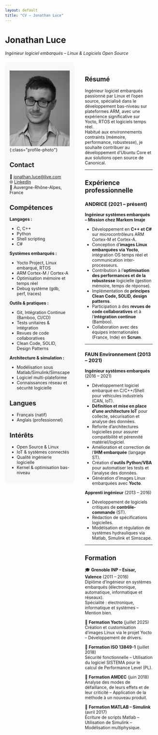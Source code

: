 ```yaml
---
layout: default
title: "CV – Jonathan Luce"
---
```


<style>
.cv-container {
  display: flex;
  gap: 20px;
  align-items: flex-start;
  margin-top: 20px;
}
.cv-left {
  flex: 1;
  padding: 15px;
  background-color: #f8f8f8;
  border-radius: 12px;
}
.cv-right {
  flex: 2;
  padding: 15px;
}
.profile-photo {
  border-radius: 50%;
  width: 120px;
  margin-bottom: 20px;
}
</style>

# Jonathan Luce
*Ingénieur logiciel embarqués – Linux & Logiciels Open Source*

<div class="cv-container">

<div class="cv-left">


![Photo](photo.jpg){:class="profile-photo"}

## Contact
📧 [jonathan.luce@live.com](mailto:jonathan.luce@live.com)  
🌐 [LinkedIn](https://www.linkedin.com/in/jonathan-luce-864202141/)  
📍 Auvergne-Rhône-Alpes, France  

## Compétences
**Langages :**  
- C, C++ 
- Python 
- Shell scripting 
- C# 

**Systèmes embarqués :**  
- Yocto Project, Linux embarqué, RTOS  
- ARM Cortex-M / Cortex-A  
- Optimisation mémoire et temps réel  
- Debug système (gdb, perf, traces)  

**Outils & pratiques :**  
- Git, Intégration Continue (Bamboo, CI/CD)  
- Tests unitaires & intégration  
- Revues de code collaboratives  
- Clean Code, SOLID, Design Patterns  

**Architecture & simulation :**  
- Modélisation sous Matlab/Simulink/Simscape  
- Logiciel multi-plateforme
- Connaissances réseau et sécurité logicielle  

## Langues
- Français (natif)  
- Anglais (professionnel)  

## Intérêts
- Open Source & Linux  
- IoT & systèmes connectés  
- Qualité ingénierie logicielle  
- Kernel & optimisation bas-niveau  

</div>

<div class="cv-right">

## Résumé
Ingénieur logiciel embarqués passionné par Linux et l’open source, spécialisé dans le développement bas-niveau sur plateformes ARM, avec une expérience significative sur Yocto, RTOS et logiciels temps réel.  
Habitué aux environnements contraints (mémoire, performance, robustesse), je souhaite contribuer au développement d’Ubuntu Core et aux solutions open source de Canonical. 

---

## Expérience professionnelle

### ANDRICE (2021 – présent)  
**Ingénieur systèmes embarqués – Mission chez Markem Imaje**  

- Développement en **C++ et C#** sur microcontrôleurs ARM Cortex-M et Cortex-A.  
- Conception d’**images Linux embarquées via Yocto**, intégration OS temps réel et communication inter-processeurs.  
- Contribution à l’**optimisation des performances et de la robustesse** logicielle (gestion mémoire, temps de réponse).  
- Implémentation de **principes Clean Code, SOLID, design patterns**.  
- Participation à des **revues de code collaboratives** et à l’**intégration continue** (Bamboo).  
- Collaboration avec des équipes internationales (France, Inde) en **Scrum**.  

---

### FAUN Environnement (2013 – 2021)  

**Ingénieur systèmes embarqués** (2016 – 2021)  
- Développement logiciel embarqué en C/C++/Shell pour véhicules industriels (CAN, IoT).  
- **Définition et mise en place d’une architecture IoT** pour collecte, sécurisation et analyse des données.  
- Refonte d’architectures logicielles pour assurer compatibilité et pérennité matériel/logiciel.  
- Amélioration et correction de l’**IHM embarquée** (langage ST).  
- Création d’**outils Python/VBA** pour automatiser les tests et l’analyse des données.  
- Génération d’images Linux embarquées avec **Yocto**.  

**Apprenti ingénieur** (2013 – 2016)  
- Développement de logiciels critiques de **contrôle-commande** (ST).  
- Rédaction de spécifications logicielles.  
- Modélisation et régulation de systèmes hydrauliques via Matlab, Simulink et Simscape.  

---

## Formation
🎓 **Grenoble INP – Esisar, Valence** (2011 – 2016)  
Diplôme d’ingénieur en systèmes embarqués (électronique, automatique, informatique et réseaux).  
Spécialité : électronique, informatique et systèmes – Mention bien.  

📘 **Formation Yocto** (juillet 2025)  
Création et customisation d’images Linux via le projet Yocto – Développement de drivers.   

📘 **Formation ISO 13849-1** (juillet 2018)  
Sécurité fonctionnelle – Utilisation du logiciel SISTEMA pour le calcul de Performance Level (PL).  

📘 **Formation AMDEC** (juin 2018)  
Analyse des modes de défaillance, de leurs effets et de leur criticité – Application de la méthode à un nouveau produit.  

📘 **Formation MATLAB – Simulink** (avril 2017)  
Écriture de scripts Matlab – Utilisation de Simulink – Modélisation multiphysique. 

</div>
</div>
